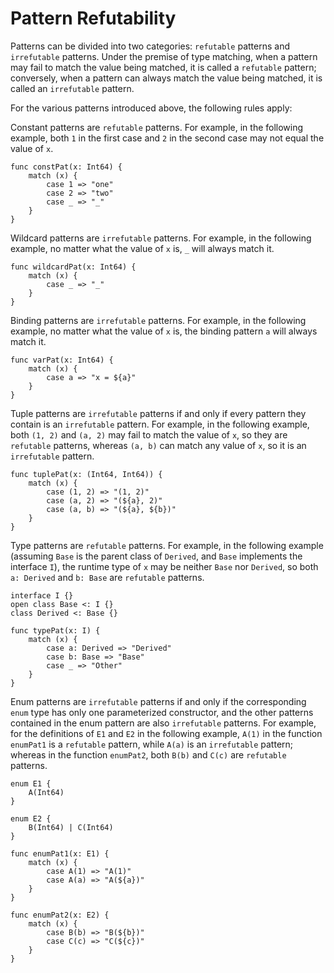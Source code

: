 # Pattern Refutability

Patterns can be divided into two categories: `refutable` patterns and `irrefutable` patterns. Under the premise of type matching, when a pattern may fail to match the value being matched, it is called a `refutable` pattern; conversely, when a pattern can always match the value being matched, it is called an `irrefutable` pattern.

For the various patterns introduced above, the following rules apply:

Constant patterns are `refutable` patterns. For example, in the following example, both `1` in the first case and `2` in the second case may not equal the value of `x`.

<!-- compile -->

```cangjie
func constPat(x: Int64) {
    match (x) {
        case 1 => "one"
        case 2 => "two"
        case _ => "_"
    }
}
```

Wildcard patterns are `irrefutable` patterns. For example, in the following example, no matter what the value of `x` is, `_` will always match it.

<!-- compile -->

```cangjie
func wildcardPat(x: Int64) {
    match (x) {
        case _ => "_"
    }
}
```

Binding patterns are `irrefutable` patterns. For example, in the following example, no matter what the value of `x` is, the binding pattern `a` will always match it.

<!-- compile -->

```cangjie
func varPat(x: Int64) {
    match (x) {
        case a => "x = ${a}"
    }
}
```

Tuple patterns are `irrefutable` patterns if and only if every pattern they contain is an `irrefutable` pattern. For example, in the following example, both `(1, 2)` and `(a, 2)` may fail to match the value of `x`, so they are `refutable` patterns, whereas `(a, b)` can match any value of `x`, so it is an `irrefutable` pattern.

<!-- compile -->

```cangjie
func tuplePat(x: (Int64, Int64)) {
    match (x) {
        case (1, 2) => "(1, 2)"
        case (a, 2) => "(${a}, 2)"
        case (a, b) => "(${a}, ${b})"
    }
}
```

Type patterns are `refutable` patterns. For example, in the following example (assuming `Base` is the parent class of `Derived`, and `Base` implements the interface `I`), the runtime type of `x` may be neither `Base` nor `Derived`, so both `a: Derived` and `b: Base` are `refutable` patterns.

<!-- compile -->

```cangjie
interface I {}
open class Base <: I {}
class Derived <: Base {}

func typePat(x: I) {
    match (x) {
        case a: Derived => "Derived"
        case b: Base => "Base"
        case _ => "Other"
    }
}
```

Enum patterns are `irrefutable` patterns if and only if the corresponding `enum` type has only one parameterized constructor, and the other patterns contained in the enum pattern are also `irrefutable` patterns. For example, for the definitions of `E1` and `E2` in the following example, `A(1)` in the function `enumPat1` is a `refutable` pattern, while `A(a)` is an `irrefutable` pattern; whereas in the function `enumPat2`, both `B(b)` and `C(c)` are `refutable` patterns.

<!-- compile -->

```cangjie
enum E1 {
    A(Int64)
}

enum E2 {
    B(Int64) | C(Int64)
}

func enumPat1(x: E1) {
    match (x) {
        case A(1) => "A(1)"
        case A(a) => "A(${a})"
    }
}

func enumPat2(x: E2) {
    match (x) {
        case B(b) => "B(${b})"
        case C(c) => "C(${c})"
    }
}
```